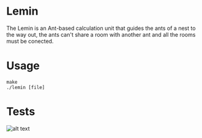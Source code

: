 # Lemin
The Lemin is an Ant-based calculation unit that guides the ants of a nest to the way out, the ants can't share a room with another ant and all the rooms must be conected.

# Usage
```
make
./lemin [file]
```

# Tests
![alt text](.img/tests)
